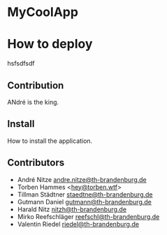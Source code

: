 # MyCoolApp

# How to deploy
hsfsdfsdf

## Contribution
ANdré is the king.

## Install
How to install the application.

## Contributors

* André Nitze <andre.nitze@th-brandenburg.de>
* Torben Hammes <[hey@torben.wtf](mailto:hey@torben.wtf)>
* Tillman Städtner <staedtne@th-brandenburg.de>
* Gutmann Daniel <gutmann@th-brandenburg.de>
* Harald Nitz <nitzh@th-brandenburg.de>
* Mirko Reefschläger <reefschl@th-brandenburg.de>
* Valentin Riedel <riedel@th-brandenburg.de>
